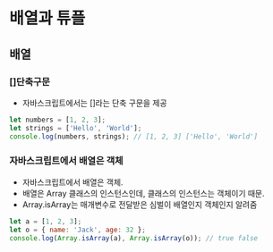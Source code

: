 # 배열과 튜플

## 배열
### []단축구문
- 자바스크립트에서는 []라는 단축 구문을 제공
```javascript
let numbers = [1, 2, 3];
let strings = ['Hello', 'World'];
console.log(numbers, strings); // [1, 2, 3] ['Hello', 'World']
```
### 자바스크립트에서 배열은 객체
- 자바스크립트에서 배열은 객체.
- 배열은 Array 클래스의 인스턴스인데, 클래스의 인스턴스는 객체이기 때문.
- Array.isArray는 매개변수로 전달받은 심벌이 배열인지 객체인지 알려줌
```javascript
let a = [1, 2, 3];
let o = { name: 'Jack', age: 32 };
console.log(Array.isArray(a), Array.isArray(o)); // true false
```
